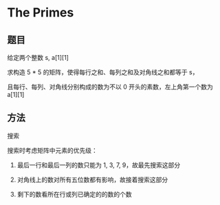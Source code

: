 # The Primes

## 题目

给定两个整数 s, a[1][1]

求构造 5 * 5 的矩阵，使得每行之和、每列之和及对角线之和都等于 s，

且每行、每列、对角线分别构成的数为不以 0 开头的素数，左上角第一个数为 a[1][1]


## 方法

搜索

搜索时考虑矩阵中元素的优先级：

1. 最后一行和最后一列的数只能为 1, 3, 7, 9，故最先搜索这部分

2. 对角线上的数对所有五位数都有影响，故接着搜索这部分

3. 剩下的数看所在行或列已确定的的数的个数
